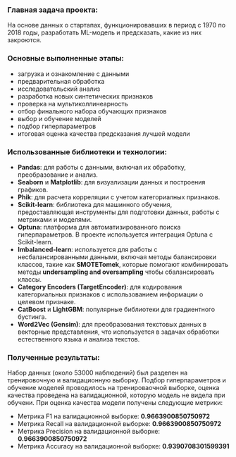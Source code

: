 ### Главная задача проекта:
На основе данных о стартапах, функционировавших в период с 1970 по 2018 годы, разработать ML-модель и предсказать, какие из них закроются.


### Основные выполненные этапы:
- загрузка и ознакомление с данными
- предварительная обработка
- исследовательский анализ
- разработка новых синтетических признаков
- проверка на мультиколлинеарность
- отбор финального набора обучающих признаков
- выбор и обучение моделей
- подбор гиперпараметров
- итоговая оценка качества предсказания лучшей модели

### Использованные библиотеки и технологии:

- **Pandas**: для работы с данными, включая их обработку, преобразование и анализ.
- **Seaborn** и **Matplotlib**: для визуализации данных и построения графиков.
- **Phik**: для расчета корреляции с учетом категориалных признаков.
- **Scikit-learn**: библиотека для машинного обучения, предоставляющая инструменты для подготовки данных, работы с метриками и моделями.
- **Optuna**: платформа для автоматизированного поиска гиперпараметров. В проекте используется интеграция Optuna с Scikit-learn.
- **Imbalanced-learn**: используется для работы с несбалансированными данными, включая методы балансировки классов, такие как **SMOTETomek**, которые помогают комбинировать методы **undersampling and oversampling** чтобы сбалансировать классы.
- **Category Encoders (TargetEncoder)**: для кодирования категориальных признаков с использованием информации о целевом признаке.
- **CatBoost** и **LightGBM**: популярные библиотеки для градиентного бустинга.
- **Word2Vec (Gensim)**: для преобразования текстовых данных в векторные представления, что используется в задачах обработки естественного языка и анализа текстов.

### Полученные результаты:

Набор данных (около 53000 наблюдений) был разделен на тренировочную и валидационную выборку. Подбор гиперпараметров и обучение моделей проводилось на тренироваочной выборке, оценка качества проведена на валидационной, которую модель не видела при обучени.
При оценка качества модели получены следующие метрики:
- Метрика F1 на валидационной выборке: **0.9663900850750972**
- Метрика Recall на валидационной выборке: **0.9663900850750972**
- Метрика Precision на валидационной выборке: **0.9663900850750972**
- Метрика Accuracy на валидационной выборке: **0.9390708301599391**